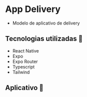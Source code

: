 # App Delivery
- Modelo de aplicativo de delivery

## Tecnologias utilizadas :robot:
- React Native
- Expo
- Expo Router
- Typescript
- Tailwind

## Aplicativo :iphone: